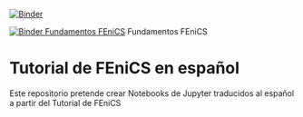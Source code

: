 [![Binder](https://mybinder.org/badge_logo.svg)](https://mybinder.org/v2/gh/felixenzogarofalo/Tutorial-de-FEniCS-en-espa-ol/master)

[![Binder Fundamentos FEniCS](https://mybinder.org/badge_logo.svg)](https://mybinder.org/v2/gh/felixenzogarofalo/Tutorial-de-FEniCS-en-espa-ol/master?filepath=https%3A%2F%2Fgithub.com%2Ffelixenzogarofalo%2FTutorial-de-FEniCS-en-espa-ol%2Fblob%2Fmaster%2F00%2520Fundamentos.ipynb) Fundamentos FEniCS

# Tutorial de FEniCS en español
Este repositorio pretende crear Notebooks de Jupyter traducidos al español a partir del Tutorial de FEniCS
